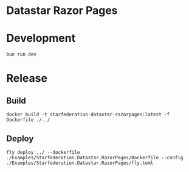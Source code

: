 # Datastar Razor Pages

# Development
```shell
bun run dev
```

# Release

## Build
```shell
docker build -t starfederation-datastar-razorpages:latest -f Dockerfile ./../
```

## Deploy
```shell
fly deploy ../ --dockerfile ./Examples/Starfederation.Datastar.RazorPages/Dockerfile --config ./Examples/Starfederation.Datastar.RazorPages/fly.toml
```